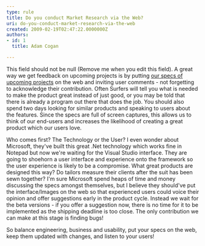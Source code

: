 ```yaml
---
type: rule
title: Do you conduct Market Research via the Web?
uri: do-you-conduct-market-research-via-the-web
created: 2009-02-19T02:47:22.0000000Z
authors:
- id: 1
  title: Adam Cogan

---
```


 This field should not be null (Remove me when you edit this field). 
A great way we get feedback on upcoming projects is by putting [our specs of upcoming projects](http&#58;//www.ssw.com.au/Projects/Public.aspx) on the web and inviting user comments - not forgetting to acknowledge their contribution. Often Surfers will tell you what is needed to make the product great instead of just good, or you may be told that there is already a program out there that does the job. You should also spend two days looking for similar products and speaking to users about the features. Since the specs are full of screen captures, this allows us to think of our end-users and increases the likelihood of creating a great product which our users love.

Who comes first? The Technology or the User? I even wonder about Microsoft, they've built this great .Net technology which works fine in Notepad but now we're waiting for the Visual Studio interface. They are going to shoehorn a user interface and experience onto the framework so the user experience is likely to be a compromise. What great products are designed this way? Do tailors measure their clients after the suit has been sewn together? I'm sure Microsoft spend heaps of time and money discussing the specs amongst themselves, but I believe they should've put the interface/Images on the web so that experienced users could voice their opinion and offer suggestions early in the product cycle. Instead we wait for the beta versions - if you offer a suggestion now, there is no time for it to be implemented as the shipping deadline is too close. The only contribution we can make at this stage is finding bugs!

So balance engineering, business and usability, put your specs on the web, keep them updated with changes, and listen to your users!

